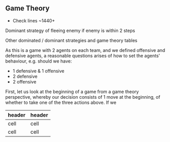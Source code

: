## Game Theory

- Check lines ~1440+

Dominant strategy of fleeing enemy if enemy is within 2 steps

Other dominated / dominant strategies and game theory tables

As this is a game with 2 agents on each team, and we defined offensive and defensive agents, a reasonable questions arises of how to set the agents' behaviour, e.g. should we have:
*  1 defensive & 1 offensive
* 2 defensive
* 2 offensive

First, let us look at the beginning of a game from a game theory perspective, whereby our decision consists of 1 move at the beginning, of whether to take one of the three actions above. If we 

| header | header |
| ------ | ------ |
| cell | cell |
| cell | cell | 